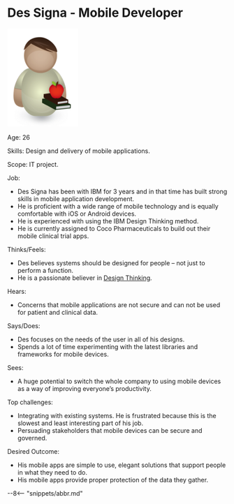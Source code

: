 <!-- SPDX-License-Identifier: CC-BY-4.0 -->
<!-- Copyright Contributors to the ODPi Egeria project. -->

# Des Signa - Mobile Developer

![Icon](des-signa.png)

Age: 26

Skills: Design and delivery of mobile applications.

Scope: IT project.

Job:

* Des Signa has been with IBM for 3 years and in that time has built
strong skills in mobile application development.  
* He is proficient with a wide range of mobile technology and
is equally comfortable with iOS or Android devices.  
* He is experienced with using the IBM Design Thinking method.  
* He is currently assigned to Coco Pharmaceuticals to build out
their mobile clinical trial apps.

Thinks/Feels:

* Des believes systems should be designed for people – not
just to perform a function.
* He is a passionate believer in [Design Thinking](https://en.wikipedia.org/wiki/Design_thinking).

Hears:

* Concerns that mobile applications are not secure and can not
be used for patient and clinical data.

Says/Does:

* Des focuses on the needs of the user in all of his designs.
* Spends a lot of time experimenting with the latest libraries
and frameworks for mobile devices.

Sees:

* A huge potential to switch the whole company to using mobile
devices as a way of improving everyone’s productivity.

Top challenges:

* Integrating with existing systems.  He is frustrated because this
is the slowest and least interesting part of his job.
* Persuading stakeholders that mobile devices can be secure and governed.

Desired Outcome:

* His mobile apps are simple to use, elegant solutions that support
people in what they need to do.
* His mobile apps provide proper protection of the data they gather.



--8<-- "snippets/abbr.md"